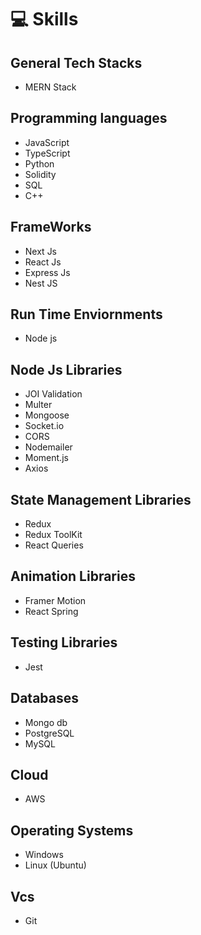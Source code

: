 # 💻 Skills

## General Tech Stacks
- MERN Stack

## Programming languages
- JavaScript
- TypeScript
- Python
- Solidity
- SQL
- C++

## FrameWorks
- Next Js
- React Js
- Express Js
- Nest JS

## Run Time Enviornments
- Node js

## Node Js Libraries
- JOI Validation
- Multer
- Mongoose
- Socket.io
- CORS
- Nodemailer
- Moment.js
- Axios

## State Management Libraries
- Redux
- Redux ToolKit
- React Queries

## Animation Libraries
- Framer Motion
- React Spring

## Testing Libraries
- Jest

## Databases
- Mongo db
- PostgreSQL
- MySQL

## Cloud
- AWS

## Operating Systems
- Windows
- Linux (Ubuntu)

## Vcs
- Git